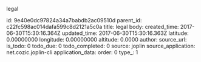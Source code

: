 legal



id: 9e40e0dc97824a34a7babdb2ac09510d
parent_id: c22fc598ac014dafa599c8d2121a5c0a
title: legal
body: 
created_time: 2017-06-30T15:30:16.364Z
updated_time: 2017-06-30T15:30:16.363Z
latitude: 0.00000000
longitude: 0.00000000
altitude: 0.0000
author: 
source_url: 
is_todo: 0
todo_due: 0
todo_completed: 0
source: joplin
source_application: net.cozic.joplin-cli
application_data: 
order: 0
type_: 1